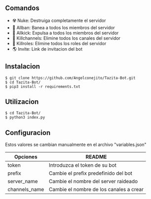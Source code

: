## **Comandos**
- ☢️ Nuke: Destruiga completamente el servidor 
- 🚫 Allban: Banea a todos los miembros del servidor
- 🚪 Allkick: Expulsa a todos los miembros del servidor
- 🧹 Killchannels: Elimine todos los canales del servidor
- 🚧️ Killroles: Elimine todos los roles del servidor
- 🌎 Invite: Link de invitacion del bot


## **Instalacion**
```
$ git clone https://github.com/Angelconejito/Tazita-Bot.git
$ cd Tazita-Bot/
$ pip3 install -r requirements.txt
```
## **Utilizacion**
```
$ cd Tazita-Bot/
$ python3 index.py
```

## **Configuracion**

Estos valores se cambian manualmente en el archivo "variables.json"

| Opciones | README |
| ------ | ------ |
| token | Introduzca el token de su bot |
| prefix | Cambie el prefix predefinido del bot |
| server_name | Cambie el nombre del server raideado |
| channels_name | Cambie el nombre de los canales a crear |
